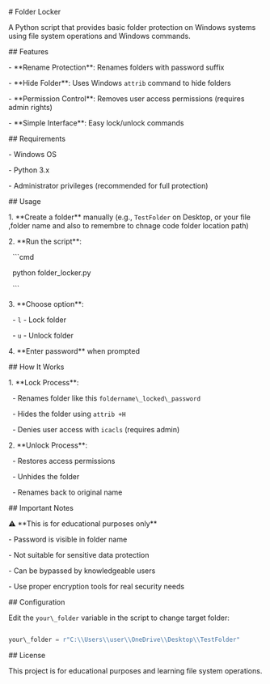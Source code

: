 \# Folder Locker



A Python script that provides basic folder protection on Windows systems using file system operations and Windows commands.



\## Features



\- \*\*Rename Protection\*\*: Renames folders with password suffix

\- \*\*Hide Folder\*\*: Uses Windows `attrib` command to hide folders

\- \*\*Permission Control\*\*: Removes user access permissions (requires admin rights)

\- \*\*Simple Interface\*\*: Easy lock/unlock commands



\## Requirements



\- Windows OS

\- Python 3.x

\- Administrator privileges (recommended for full protection)



\## Usage



1\. \*\*Create a folder\*\* manually (e.g., `TestFolder` on Desktop, or your file ,folder name and also to remembre to chnage code folder location path)

2\. \*\*Run the script\*\*:

&nbsp;  ```cmd

&nbsp;  python folder\_locker.py

&nbsp;  ```

3\. \*\*Choose option\*\*:

&nbsp;  - `l` - Lock folder

&nbsp;  - `u` - Unlock folder

4\. \*\*Enter password\*\* when prompted



\## How It Works



1\. \*\*Lock Process\*\*:

&nbsp;  - Renames folder like this
`foldername\_locked\_password`

&nbsp;  - Hides the folder using `attrib +H`

&nbsp;  - Denies user access with `icacls` (requires admin)



2\. \*\*Unlock Process\*\*:

&nbsp;  - Restores access permissions

&nbsp;  - Unhides the folder

&nbsp;  - Renames back to original name



\## Important Notes



⚠️ \*\*This is for educational purposes only\*\*

\- Password is visible in folder name

\- Not suitable for sensitive data protection

\- Can be bypassed by knowledgeable users

\- Use proper encryption tools for real security needs



\## Configuration



Edit the `your\_folder` variable in the script to change target folder:

```python

your\_folder = r"C:\\Users\\user\\OneDrive\\Desktop\\TestFolder"

```



\## License



This project is for educational purposes and learning file system operations.

